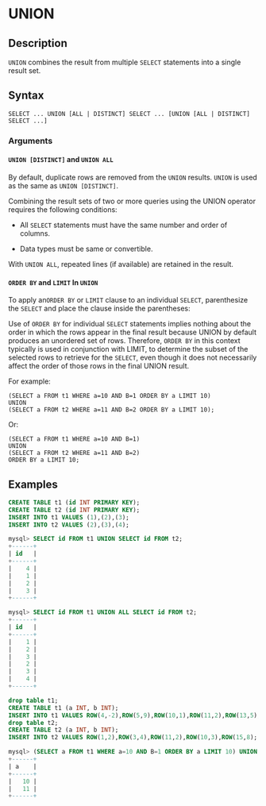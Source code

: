 # **UNION**

## **Description**

`UNION` combines the result from multiple `SELECT` statements into a single result set.

## **Syntax**

```
SELECT ... UNION [ALL | DISTINCT] SELECT ... [UNION [ALL | DISTINCT] SELECT ...]
```

### **Arguments**

#### `UNION [DISTINCT]` and `UNION ALL`

By default, duplicate rows are removed from the `UNION` results.  `UNION` is used as the same as `UNION [DISTINCT]`.

Combining the result sets of two or more queries using the UNION operator requires the following conditions:

- All `SELECT` statements must have the same number and order of columns.

- Data types must be same or convertible.

With `UNION ALL`, repeated lines (if available) are retained in the result.

#### `ORDER BY` and `LIMIT` In `UNION`

To apply an`ORDER BY` or `LIMIT` clause to an individual `SELECT`, parenthesize the `SELECT` and place the clause inside the parentheses:

Use of `ORDER BY` for individual `SELECT` statements implies nothing about the order in which the rows appear in the final result because UNION by default produces an unordered set of rows. Therefore, `ORDER BY` in this context typically is used in conjunction with LIMIT, to determine the subset of the selected rows to retrieve for the `SELECT`, even though it does not necessarily affect the order of those rows in the final UNION result.

For example:

```
(SELECT a FROM t1 WHERE a=10 AND B=1 ORDER BY a LIMIT 10)
UNION
(SELECT a FROM t2 WHERE a=11 AND B=2 ORDER BY a LIMIT 10);
```

Or:

```
(SELECT a FROM t1 WHERE a=10 AND B=1)
UNION
(SELECT a FROM t2 WHERE a=11 AND B=2)
ORDER BY a LIMIT 10;
```

<!--第二个例子需要确认，暂时不能生效-->

## **Examples**

```sql
CREATE TABLE t1 (id INT PRIMARY KEY);
CREATE TABLE t2 (id INT PRIMARY KEY);
INSERT INTO t1 VALUES (1),(2),(3);
INSERT INTO t2 VALUES (2),(3),(4);

mysql> SELECT id FROM t1 UNION SELECT id FROM t2;
+------+
| id   |
+------+
|    4 |
|    1 |
|    2 |
|    3 |
+------+

mysql> SELECT id FROM t1 UNION ALL SELECT id FROM t2;
+------+
| id   |
+------+
|    1 |
|    2 |
|    3 |
|    2 |
|    3 |
|    4 |
+------+
```

```sql
drop table t1;
CREATE TABLE t1 (a INT, b INT);
INSERT INTO t1 VALUES ROW(4,-2),ROW(5,9),ROW(10,1),ROW(11,2),ROW(13,5);
drop table t2;
CREATE TABLE t2 (a INT, b INT);
INSERT INTO t2 VALUES ROW(1,2),ROW(3,4),ROW(11,2),ROW(10,3),ROW(15,8);

mysql> (SELECT a FROM t1 WHERE a=10 AND B=1 ORDER BY a LIMIT 10) UNION (SELECT a FROM t2 WHERE a=11 AND B=2 ORDER BY a LIMIT 10);
+------+
| a    |
+------+
|   10 |
|   11 |
+------+
```
